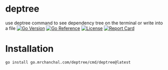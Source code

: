 # deptree

use deptree command to see dependency tree on the terminal or write into a file [![Go Version](https://img.shields.io/github/go-mod/go-version/chanchal1987/deptree.svg)](https://github.com/chanchal1987/deptree) [![Go Reference](https://pkg.go.dev/badge/go.mrchanchal.com/deptree.svg)](https://pkg.go.dev/go.mrchanchal.com/deptree) [![License](https://badgen.net/github/license/chanchal1987/deptree)](https://github.com/chanchal1987/deptree/blob/main/LICENSE) [![Report Card](https://goreportcard.com/badge/go.mrchanchal.com/deptree)](https://goreportcard.com/report/go.mrchanchal.com/deptree)


# Installation
    go install go.mrchanchal.com/deptree/cmd/deptree@latest